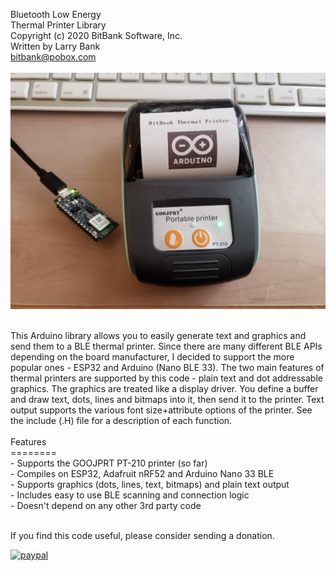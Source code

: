Bluetooth Low Energy<br>
Thermal Printer Library<br>
Copyright (c) 2020 BitBank Software, Inc.<br>
Written by Larry Bank<br>
bitbank@pobox.com<br>
<br>
![printer demo](/ble_prt.jpg?raw=true "Thermal_Printer")

<br>
This Arduino library allows you to easily generate text and graphics
and send them to a BLE thermal printer. Since there are many different
BLE APIs depending on the board manufacturer, I decided to support the more
popular ones - ESP32 and Arduino (Nano BLE 33). The two main features of
thermal printers are supported by this code - plain text and dot addressable
graphics. The graphics are treated like a display driver. You define a buffer and draw text, dots, lines and bitmaps into it, then send it to the printer. Text output supports the various font size+attribute options of the printer.
See the include (.H) file for a description of each function.
<br>

<br>
Features<br>
========<br>
- Supports the GOOJPRT PT-210 printer (so far)<br>
- Compiles on ESP32, Adafruit nRF52 and Arduino Nano 33 BLE<br>
- Supports graphics (dots, lines, text, bitmaps) and plain text output<br>
- Includes easy to use BLE scanning and connection logic<br>
- Doesn't depend on any other 3rd party code<br>
<br>

If you find this code useful, please consider sending a donation.

[![paypal](https://www.paypalobjects.com/en_US/i/btn/btn_donateCC_LG.gif)](https://www.paypal.com/cgi-bin/webscr?cmd=_s-xclick&hosted_button_id=SR4F44J2UR8S4)
